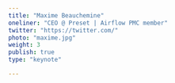 ```yaml
---
title: "Maxime Beauchemine"
oneliner: "CEO @ Preset | Airflow PMC member"
twitter: "https://twitter.com/"
photo: "maxime.jpg"
weight: 3
publish: true
type: "keynote"

---
```



